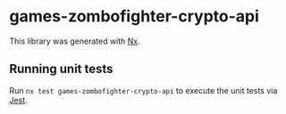 # games-zombofighter-crypto-api

This library was generated with [Nx](https://nx.dev).

## Running unit tests

Run `nx test games-zombofighter-crypto-api` to execute the unit tests via [Jest](https://jestjs.io).
